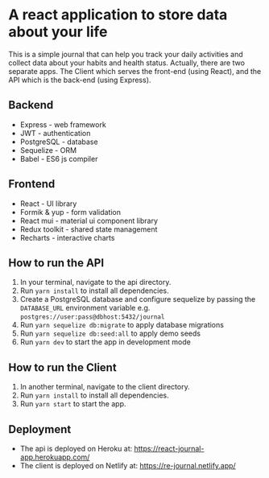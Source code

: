 # A react application to store data about your life

This is a simple journal that can help you track your daily activities and collect data about your habits and health status. Actually, there are two separate apps. The Client which serves the front-end (using React), and the API which is the back-end (using Express).

## Backend
* Express - web framework
* JWT - authentication
* PostgreSQL - database
* Sequelize - ORM
* Babel - ES6 js compiler


## Frontend
* React - UI library
* Formik & yup - form validation
* React mui - material ui component library
* Redux toolkit - shared state management
* Recharts - interactive charts

## How to run the API
1. In your terminal, navigate to the api directory.
2. Run `yarn install` to install all dependencies.
3. Create a PostgreSQL database and configure sequelize by passing the `DATABASE_URL` environment variable
   e.g. `postgres://user:pass@dbhost:5432/journal`
4. Run `yarn sequelize db:migrate` to apply database migrations
5. Run `yarn sequelize db:seed:all` to apply demo seeds
6. Run `yarn dev` to start the app in development mode

## How to run the Client
1. In another terminal, navigate to the client directory.
2. Run `yarn install` to install all dependencies.
3. Run `yarn start` to start the app.

## Deployment
* The api is deployed on Heroku at: https://react-journal-app.herokuapp.com/
* The client is deployed on Netlify at: https://re-journal.netlify.app/